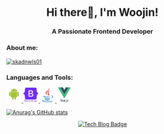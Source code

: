 <h1 align="center">Hi there👋, I'm Woojin!</h1>
<h3 align="center">A Passionate Frontend Developer</h3>

<h3 align="left">About me:</h3>
<p align="left">
<a href="https://treejin1771.tistory.com/" target="blank"><img align="center" src="https://img1.daumcdn.net/thumb/R1280x0/?scode=mtistory2&fname=http%3A%2F%2Fcfile27.uf.tistory.com%2Fimage%2F9931DF3D5B9542810872FD" alt="skadnwls01" height="30" width="50" /></a>
</p>

<h3 align="left">Languages and Tools:</h3>
<p align="left"> <a href="https://developer.android.com" target="_blank"> <img src="https://raw.githubusercontent.com/devicons/devicon/master/icons/android/android-original-wordmark.svg" alt="android" width="40" height="40"/> </a> <a href="https://getbootstrap.com" target="_blank"> <img src="https://raw.githubusercontent.com/devicons/devicon/master/icons/bootstrap/bootstrap-plain-wordmark.svg" alt="bootstrap" width="40" height="40"/> </a> <a href="https://www.java.com" target="_blank"> <img src="https://raw.githubusercontent.com/devicons/devicon/master/icons/java/java-original.svg" alt="java" width="40" height="40"/> </a> <a href="https://vuejs.org/" target="_blank"> <img src="https://raw.githubusercontent.com/devicons/devicon/master/icons/vuejs/vuejs-original-wordmark.svg" alt="vuejs" width="40" height="40"/> </a> </p>




[![Anurag's GitHub stats](https://github-readme-stats.vercel.app/api?username=NamWoojin&theme=dracula&show_icons=true)](https://github.com/anuraghazra/github-readme-stats)



<div align=center>
 
 [![Tech Blog Badge](https://img.shields.io/badge/-Tech%20blog-black?style=round-square&link=https://treejin1771.tistory.com/)](https://treejin1771.tistory.com/)
 
</div>
